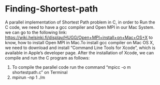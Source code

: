 # Finding-Shortest-path
A parallel implementation of Shortest Path problem in C, in order to Run the C code, we need to have a gcc compiler and Open MPI in our Mac System. we can go to the following link: https://wiki.helsinki.fi/display/HUGG/Open+MPI+install+on+Mac+OS+X to know, how to install Open MPI in Mac.To install gcc compiler on Mac OS X, we need to download and install “Command Line Tools for Xcode”, which is available in Apple’s developer page. After the installation of Xcode, we can compile and run the C program as follows:

1. To compile the parallel code run the command “mpicc -o m shortestpath.c” on Terminal
2. mpirun -np 1 ./m
